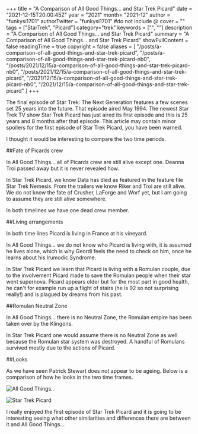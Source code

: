 +++
title = "A Comparison of All Good Things... and Star Trek Picard"
date = "2021-12-15T20:00:45Z"
year = "2021"
month= "2021-12"
author = "funkysi1701"
authorTwitter = "funkysi1701" #do not include @
cover = ""
tags = ["StarTrek", "Picard"]
category="trek"
keywords = ["", ""]
description =  "A Comparison of All Good Things... and Star Trek Picard"
summary = "A Comparison of All Good Things... and Star Trek Picard"
showFullContent = false
readingTime = true
copyright = false
aliases = [
    "/posts/a-comparison-of-all-good-things-and-star-trek-picard",
    "/posts/a-comparison-of-all-good-things-and-star-trek-picard-nb0",
    "/posts/2021/12/15/a-comparison-of-all-good-things-and-star-trek-picard-nb0",
    "/posts/2021/12/15/a-comparison-of-all-good-things-and-star-trek-picard",
    "/2021/12/15/a-comparison-of-all-good-things-and-star-trek-picard-nb0",
    "/2021/12/15/a-comparison-of-all-good-things-and-star-trek-picard"
]
+++

The final episode of Star Trek: The Next Generation features a few scenes set 25 years into the future. That episode aired May 1994. The newest Star Trek TV show Star Trek Picard has just aired its first episode and this is 25 years and 8 months after that episode. This article may contain minor spoilers for the first episode of Star Trek Picard, you have been warned.

I thought it would be interesting to compare the two time periods.

##Fate of Picards crew

In All Good Things... all of Picards crew are still alive except one. Deanna Troi passed away but it is never revealed how.

In Star Trek Picard, we know Data has died as featured in the feature file Star Trek Nemesis. From the trailers we know Riker and Troi are still alive. We do not know the fate of Crusher, LaForge and Worf yet, but I am going to assume they are still alive somewhere.

In both timelines we have one dead crew member.

##Living arrangements

In both time lines Picard is living in France at his vineyard. 

In All Good Things... we do not know who Picard is living with, it is assumed he lives alone, which is why Geordi feels the need to check on him, once he learns about his Irumodic Syndrome.

In Star Trek Picard we learn that Picard is living with a Romulan couple, due to the involvement Picard made to save the Romulan people when their star went supernova. Picard appears older but for the most part in good health, he can't for example run up a flight of stairs (he is 92 so not surprising really!) and is plagued by dreams from his past.

##Romulan Neutral Zone

In All Good Things... there is no Neutral Zone, the Romulan empire has been taken over by the Klingons.

In Star Trek Picard one would assume there is no Neutral Zone as well because the Romulan star system was destroyed. A handful of Romulans survived mostly due to the actions of Picard.

##Looks

As we have seen Patrick Stewart does not appear to be ageing. Below is a comparison of how he looks in the two time frames.

![All Good Things..](https://storageaccountblog9f5d.blob.core.windows.net/blazor/wp-content/uploads/2018/08/all-good-things.jpg?w=584&ssl=1)

![Star Trek Picard](https://gamespot1.cbsistatic.com/uploads/scale_super/1581/15811374/3625097-star%20trek%20picard.jpeg)

I really enjoyed the first episode of Star Trek Picard and it is going to be interesting seeing what other similarities and differences there are between it and All Good Things...

